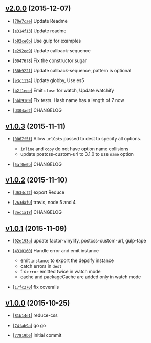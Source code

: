 <!-- 416c511 1449491296000 -->

## [v2.0.0](https://github.com/zoubin/reduce-css/commit/416c511) (2015-12-07)

* [[`70e7cae`](https://github.com/zoubin/reduce-css/commit/70e7cae)] Update Readme

* [[`e314f13`](https://github.com/zoubin/reduce-css/commit/e314f13)] Update readme

* [[`b82ce0b`](https://github.com/zoubin/reduce-css/commit/b82ce0b)] Use gulp for examples

* [[`e292ed9`](https://github.com/zoubin/reduce-css/commit/e292ed9)] Update callback-sequence

* [[`00476f8`](https://github.com/zoubin/reduce-css/commit/00476f8)] Fix the constructor sugar

* [[`38b9221`](https://github.com/zoubin/reduce-css/commit/38b9221)] Update callback-sequence, pattern is optional

* [[`e3c1124`](https://github.com/zoubin/reduce-css/commit/e3c1124)] Update globby, Use es5

* [[`b2f1eee`](https://github.com/zoubin/reduce-css/commit/b2f1eee)] Emit `close` for watch, Update watchify

* [[`5bb9169`](https://github.com/zoubin/reduce-css/commit/5bb9169)] Fix tests. Hash name has a length of 7 now

* [[`d304ae2`](https://github.com/zoubin/reduce-css/commit/d304ae2)] CHANGELOG

## [v1.0.3](https://github.com/zoubin/reduce-css/commit/61736c4) (2015-11-11)

* [[`0067f5f`](https://github.com/zoubin/reduce-css/commit/0067f5f)] Allow `urlOpts` passed to dest to specify all options.

    
    * `inline` and `copy` do not have option name collisions
    * update postcss-custom-url to 3.1.0 to use `name` option

* [[`5af0e6b`](https://github.com/zoubin/reduce-css/commit/5af0e6b)] CHANGELOG

## [v1.0.2](https://github.com/zoubin/reduce-css/commit/ca589d3) (2015-11-10)

* [[`d634cf2`](https://github.com/zoubin/reduce-css/commit/d634cf2)] export Reduce

* [[`263daf9`](https://github.com/zoubin/reduce-css/commit/263daf9)] travis, node 5 and 4

* [[`3ec1a18`](https://github.com/zoubin/reduce-css/commit/3ec1a18)] CHANGELOG

## [v1.0.1](https://github.com/zoubin/reduce-css/commit/b0391bf) (2015-11-09)

* [[`02e193a`](https://github.com/zoubin/reduce-css/commit/02e193a)] update factor-vinylify, postcss-custom-url, gulp-tape

* [[`4310160`](https://github.com/zoubin/reduce-css/commit/4310160)] Handle error and emit instance

    
    * emit `instance` to export the depsify instance
    * catch errors in `dest`
    * fix `error` emitted twice in watch mode
    * cache and packageCache are added only in watch mode

* [[`17fc270`](https://github.com/zoubin/reduce-css/commit/17fc270)] fix coveralls

## [v1.0.0](https://github.com/zoubin/reduce-css/commit/933aaa4) (2015-10-25)

* [[`81b14e1`](https://github.com/zoubin/reduce-css/commit/81b14e1)] reduce-css

* [[`74fab9a`](https://github.com/zoubin/reduce-css/commit/74fab9a)] go go

* [[`77819b6`](https://github.com/zoubin/reduce-css/commit/77819b6)] Initial commit

